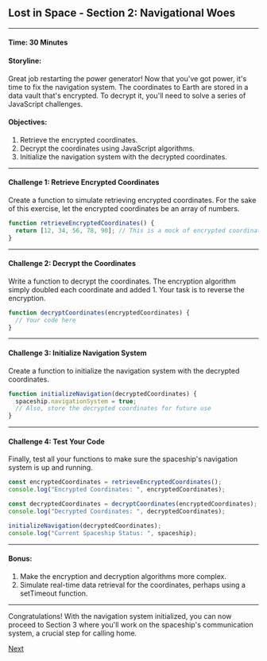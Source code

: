 ## Lost in Space - Section 2: Navigational Woes

---

#### Time: 30 Minutes

#### Storyline:
Great job restarting the power generator! Now that you've got power, it's time to fix the navigation system. The coordinates to Earth are stored in a data vault that's encrypted. To decrypt it, you'll need to solve a series of JavaScript challenges.

#### Objectives:
1. Retrieve the encrypted coordinates.
2. Decrypt the coordinates using JavaScript algorithms.
3. Initialize the navigation system with the decrypted coordinates.

---

#### Challenge 1: Retrieve Encrypted Coordinates

Create a function to simulate retrieving encrypted coordinates. For the sake of this exercise, let the encrypted coordinates be an array of numbers.

```javascript
function retrieveEncryptedCoordinates() {
  return [12, 34, 56, 78, 90]; // This is a mock of encrypted coordinates
}
```

---

#### Challenge 2: Decrypt the Coordinates

Write a function to decrypt the coordinates. The encryption algorithm simply doubled each coordinate and added 1. Your task is to reverse the encryption.

```javascript
function decryptCoordinates(encryptedCoordinates) {
  // Your code here
}
```

---

#### Challenge 3: Initialize Navigation System

Create a function to initialize the navigation system with the decrypted coordinates.

```javascript
function initializeNavigation(decryptedCoordinates) {
  spaceship.navigationSystem = true;
  // Also, store the decrypted coordinates for future use
}
```

---

#### Challenge 4: Test Your Code

Finally, test all your functions to make sure the spaceship's navigation system is up and running.

```javascript
const encryptedCoordinates = retrieveEncryptedCoordinates();
console.log("Encrypted Coordinates: ", encryptedCoordinates);

const decryptedCoordinates = decryptCoordinates(encryptedCoordinates);
console.log("Decrypted Coordinates: ", decryptedCoordinates);

initializeNavigation(decryptedCoordinates);
console.log("Current Spaceship Status: ", spaceship);
```

---

#### Bonus:

1. Make the encryption and decryption algorithms more complex.
2. Simulate real-time data retrieval for the coordinates, perhaps using a setTimeout function.

---

Congratulations! With the navigation system initialized, you can now proceed to Section 3 where you'll work on the spaceship's communication system, a crucial step for calling home.

[Next](https://github.com/ruizrica/LostInSpace/blob/main/part3.md)
